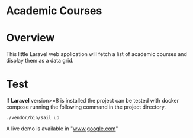 
# Academic Courses

# Overview
This little Laravel web application will fetch a list of academic courses and display them as a data grid.

# Test
If **Laravel** version>=8 is installed the project can be tested with docker compose running the following command in the project directory.

```
./vendor/bin/sail up
``` 

A live demo is available in "www.google.com"